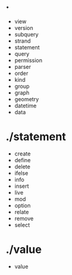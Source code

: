 # .

- view
- version
- subquery
- strand
- statement
- query
- permission
- parser
- order
- kind
- group
- graph
- geometry
- datetime
- data

# ./statement

- create
- define
- delete
- ifelse
- info
- insert
- live
- mod
- option
- relate
- remove
- select

# ./value

- value

